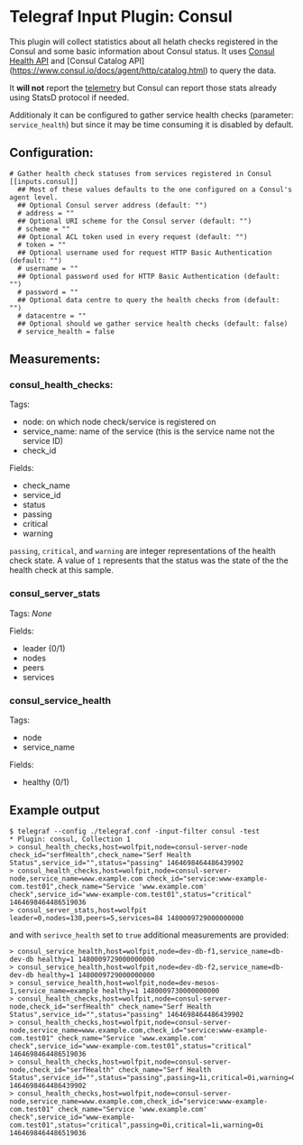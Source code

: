 # Telegraf Input Plugin: Consul

This plugin will collect statistics about all helath checks registered in the Consul and some basic information about Consul status.
It uses [Consul Health API](https://www.consul.io/docs/agent/http/health.html#health_state) and [Consul Catalog API] (https://www.consul.io/docs/agent/http/catalog.html)
to query the data.

It **will not** report the [telemetry](https://www.consul.io/docs/agent/telemetry.html) but Consul can report those stats already using StatsD protocol if needed.

Additionaly it can be configured to gather service health checks (parameter: `service_health`) but since it may be time
consuming it is disabled by default.

## Configuration:

```
# Gather health check statuses from services registered in Consul
[[inputs.consul]]
  ## Most of these values defaults to the one configured on a Consul's agent level.
  ## Optional Consul server address (default: "")
  # address = ""
  ## Optional URI scheme for the Consul server (default: "")
  # scheme = ""
  ## Optional ACL token used in every request (default: "")
  # token = ""
  ## Optional username used for request HTTP Basic Authentication (default: "")
  # username = ""
  ## Optional password used for HTTP Basic Authentication (default: "")
  # password = ""
  ## Optional data centre to query the health checks from (default: "")
  # datacentre = ""
  ## Optional should we gather service health checks (default: false)
  # service_health = false
```

## Measurements:

### consul_health_checks:
Tags:
- node: on which node check/service is registered on
- service_name: name of the service (this is the service name not the service ID)
- check_id

Fields:
- check_name
- service_id
- status
- passing
- critical
- warning

`passing`, `critical`, and `warning` are integer representations of the health
check state. A value of `1` represents that the status was the state of the
the health check at this sample.

### consul_server_stats
Tags:
  *None*

Fields:
- leader (0/1)
- nodes
- peers
- services

### consul_service_health
Tags:
- node
- service_name

Fields:
- healthy (0/1)

## Example output
```
$ telegraf --config ./telegraf.conf -input-filter consul -test
* Plugin: consul, Collection 1
> consul_health_checks,host=wolfpit,node=consul-server-node check_id="serfHealth",check_name="Serf Health Status",service_id="",status="passing" 1464698464486439902
> consul_health_checks,host=wolfpit,node=consul-server-node,service_name=www.example.com check_id="service:www-example-com.test01",check_name="Service 'www.example.com' check",service_id="www-example-com.test01",status="critical" 1464698464486519036
> consul_server_stats,host=wolfpit leader=0,nodes=130,peers=5,services=84 1480009729000000000
```

and with `serivce_health` set to `true` additional measurements are provided:

```
> consul_service_health,host=wolfpit,node=dev-db-f1,service_name=db-dev-db healthy=1 1480009729000000000
> consul_service_health,host=wolfpit,node=dev-db-f2,service_name=db-dev-db healthy=1 1480009729000000000
> consul_service_health,host=wolfpit,node=dev-mesos-1,service_name=example healthy=1 1480009730000000000
> consul_health_checks,host=wolfpit,node=consul-server-node,check_id="serfHealth" check_name="Serf Health Status",service_id="",status="passing" 1464698464486439902
> consul_health_checks,host=wolfpit,node=consul-server-node,service_name=www.example.com,check_id="service:www-example-com.test01" check_name="Service 'www.example.com' check",service_id="www-example-com.test01",status="critical" 1464698464486519036
> consul_health_checks,host=wolfpit,node=consul-server-node,check_id="serfHealth" check_name="Serf Health Status",service_id="",status="passing",passing=1i,critical=0i,warning=0i 1464698464486439902
> consul_health_checks,host=wolfpit,node=consul-server-node,service_name=www.example.com,check_id="service:www-example-com.test01" check_name="Service 'www.example.com' check",service_id="www-example-com.test01",status="critical",passing=0i,critical=1i,warning=0i 1464698464486519036
```
